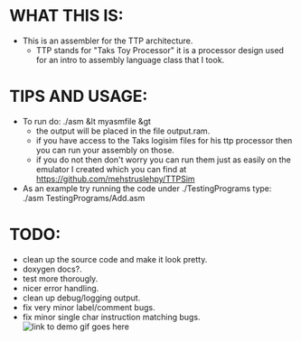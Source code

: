 # WHAT THIS IS:
* This is an assembler for the TTP architecture.
  * TTP stands for "Taks Toy Processor" it is a processor design used for an intro to assembly language class that I took.
# TIPS AND USAGE:
* To run do: ./asm &lt myasmfile &gt
  * the output will be placed in the file output.ram.
  * if you have access to the Taks logisim files for his ttp processor then you can run your assembly on those.
  * if you do not then don't worry you can run them just as easily on the emulator I created which you can find at https://github.com/mehstruslehpy/TTPSim
* As an example try running the code under ./TestingPrograms
  type: ./asm TestingPrograms/Add.asm
# TODO:
* clean up the source code and make it look pretty.
* doxygen docs?.
* test more thorougly.
* nicer error handling.
* clean up debug/logging output.
* fix very minor label/comment bugs.
* fix minor single char instruction matching bugs.
![link to demo gif goes here](https://raw.githubusercontent.com/mehstruslehpy/Documents/master/C%2B%2B/TTPAsm/TTPSimAndAsmDemo.gif)
